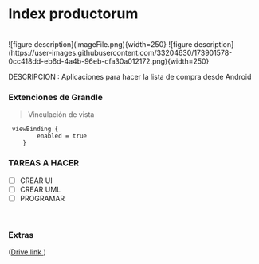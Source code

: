 # Index productorum  
<br />
![figure description](imageFile.png){width=250}
![figure description](https://user-images.githubusercontent.com/33204630/173901578-0cc418dd-eb6d-4a4b-96eb-cfa30a012172.png){width=250}
<br />

DESCRIPCION
: Aplicaciones para hacer la lista de compra desde Android 
<br />




### Extenciones de Grandle

>Vinculación de vista

```
 viewBinding {
        enabled = true
    }
```



### TAREAS A HACER 
- [ ] CREAR UI
- [ ] CREAR UML
- [ ] PROGRAMAR

<br />


### Extras
([Drive link ](https://docs.google.com/document/d/1r5ElcFDWT98yS-NT08viIMSQooUFfycH5JtQUsLnOFA/edit))
<br />
